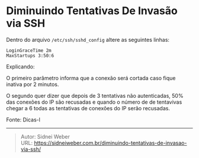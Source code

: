 # Diminuindo Tentativas De Invasão via SSH

Dentro do arquivo `/etc/ssh/sshd_config` altere as seguintes linhas:

```shell
LoginGraceTime 2m
MaxStartups 3:50:6
```  

Explicando:

O primeiro parâmetro informa que a conexão será cortada caso fique inativa por 2 minutos.

O segundo quer dizer que depois de 3 tentativas não autenticadas, 50% das conexões do IP são recusadas e quando o número de de tentavivas chegar a 6 todas as tentativas de conexões do IP serão recusadas.

Fonte: Dicas-l

---

> Autor: Sidnei Weber  
> URL: https://sidneiweber.com.br/diminuindo-tentativas-de-invasao-via-ssh/  

